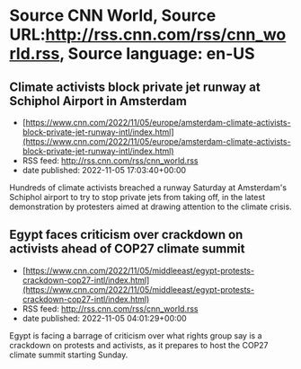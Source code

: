 # Source CNN World, Source URL:http://rss.cnn.com/rss/cnn_world.rss, Source language: en-US

## Climate activists block private jet runway at Schiphol Airport in Amsterdam
 - [https://www.cnn.com/2022/11/05/europe/amsterdam-climate-activists-block-private-jet-runway-intl/index.html](https://www.cnn.com/2022/11/05/europe/amsterdam-climate-activists-block-private-jet-runway-intl/index.html)
 - RSS feed: http://rss.cnn.com/rss/cnn_world.rss
 - date published: 2022-11-05 17:03:40+00:00

Hundreds of climate activists breached a runway Saturday at Amsterdam's Schiphol airport to try to stop private jets from taking off, in the latest demonstration by protesters aimed at drawing attention to the climate crisis.

## Egypt faces criticism over crackdown on activists ahead of COP27 climate summit
 - [https://www.cnn.com/2022/11/05/middleeast/egypt-protests-crackdown-cop27-intl/index.html](https://www.cnn.com/2022/11/05/middleeast/egypt-protests-crackdown-cop27-intl/index.html)
 - RSS feed: http://rss.cnn.com/rss/cnn_world.rss
 - date published: 2022-11-05 04:01:29+00:00

Egypt is facing a barrage of criticism over what rights group say is a crackdown on protests and activists, as it prepares to host the COP27 climate summit starting Sunday.
